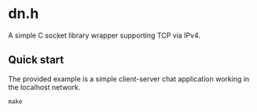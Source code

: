# dn.h

A simple C socket library wrapper supporting TCP via IPv4.

## Quick start

The provided example is a simple client-server chat application working in the 
localhost network.

```console
make
```
